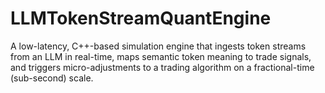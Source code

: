 # LLMTokenStreamQuantEngine
A low-latency, C++-based simulation engine that ingests token streams from an LLM in real-time, maps semantic token meaning to trade signals, and triggers micro-adjustments to a trading algorithm on a fractional-time (sub-second) scale.
